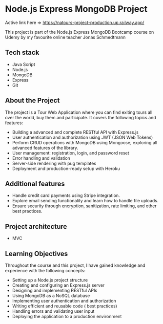 # Node.js Express MongoDB Project

Active link here => https://natours-project-production.up.railway.app/

This project is part of the Node.js Express MongoDB Bootcamp course on Udemy by my favourite online teacher Jonas Schmedtmann

## Tech stack

- Java Script
- Node.js
- MongoDB
- Express
- Git

## About the Project

The project is a Tour Web Application where you can find exiting tours all over the world, buy them and participate. It covers the following topics and features:

- Building a advanced and complete RESTful API with Express.js
- User authentication and authorization using JWT (JSON Web Tokens)
- Perform CRUD operations with MongoDB using Mongoose, exploring all advanced features of the library.
- User management: registration, login, and password reset
- Error handling and validation
- Server-side rendering with pug templates
- Deployment and production-ready setup with Heroku

## Additional features

- Handle credit card payments using Stripe integration.
- Explore email sending functionality and learn how to handle file uploads.
- Ensure security through encryption, sanitization, rate limiting, and other best practices.

## Project architecture

- MVC

## Learning Objectives

Throughout the course and this project, I have gained knowledge and experience with the following concepts:

- Setting up a Node.js project structure
- Creating and configuring an Express.js server
- Designing and implementing RESTful APIs
- Using MongoDB as a NoSQL database
- Implementing user authentication and authorization
- Writing efficient and reusable code ( best practices)
- Handling errors and validating user input
- Deploying the application to a production environment


